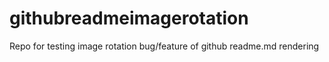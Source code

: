 githubreadmeimagerotation
=========================

Repo for testing image rotation bug/feature of github readme.md rendering
